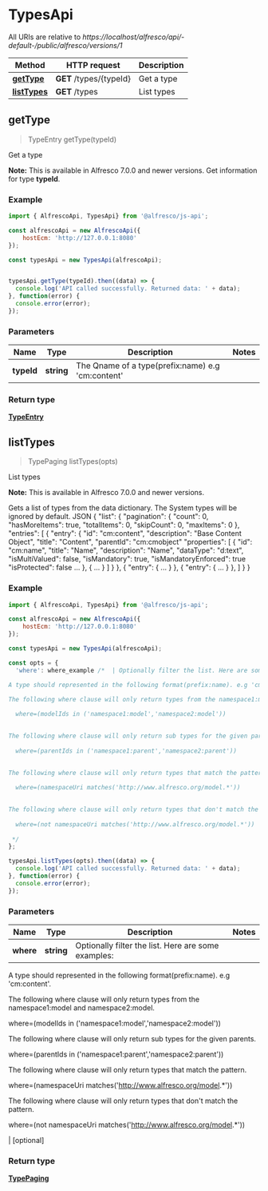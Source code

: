 # TypesApi

All URIs are relative to *https://localhost/alfresco/api/-default-/public/alfresco/versions/1*

Method | HTTP request | Description
------------- | ------------- | -------------
[**getType**](TypesApi.md#getType) | **GET** /types/{typeId} | Get a type
[**listTypes**](TypesApi.md#listTypes) | **GET** /types | List types


<a name="getType"></a>
## getType
> TypeEntry getType(typeId)

Get a type

**Note:** This is available in Alfresco 7.0.0 and newer versions.
Get information for type **typeId**.


### Example

```javascript
import { AlfrescoApi, TypesApi} from '@alfresco/js-api';

const alfrescoApi = new AlfrescoApi({
    hostEcm: 'http://127.0.0.1:8080'
});

const typesApi = new TypesApi(alfrescoApi);


typesApi.getType(typeId).then((data) => {
  console.log('API called successfully. Returned data: ' + data);
}, function(error) {
  console.error(error);
});
```

### Parameters

Name | Type | Description  | Notes
------------- | ------------- | ------------- | -------------
 **typeId** | **string**| The Qname of a type(prefix:name) e.g 'cm:content' | 

### Return type

[**TypeEntry**](TypeEntry.md)

<a name="listTypes"></a>
## listTypes
> TypePaging listTypes(opts)

List types

**Note:** This is available in Alfresco 7.0.0 and newer versions.

Gets a list of types from the data dictionary. The System types will be ignored by default.
JSON
{
  \"list\": {
    \"pagination\": {
      \"count\": 0,
      \"hasMoreItems\": true,
      \"totalItems\": 0,
      \"skipCount\": 0,
      \"maxItems\": 0
    },
    \"entries\": [
      {
        \"entry\": {
          \"id\": \"cm:content\",
          \"description\": \"Base Content Object\",
          \"title\": \"Content\",
          \"parentId\": \"cm:cmobject\"
          \"properties\": [
            {
              \"id\": \"cm:name\",
              \"title\": \"Name\",
              \"description\": \"Name\",
              \"dataType\": \"d:text\",
              \"isMultiValued\": false,
              \"isMandatory\": true,
              \"isMandatoryEnforced\": true
              \"isProtected\": false
              ...
            },
            {
              ...
            }
          ]
        }
      },
      {
        \"entry\": {
          ...
        }
      },
      {
        \"entry\": {
          ...
        }
      },
    ]
  }
}



### Example

```javascript
import { AlfrescoApi, TypesApi} from '@alfresco/js-api';

const alfrescoApi = new AlfrescoApi({
    hostEcm: 'http://127.0.0.1:8080'
});

const typesApi = new TypesApi(alfrescoApi);

const opts = { 
  'where': where_example /*  | Optionally filter the list. Here are some examples:

A type should represented in the following format(prefix:name). e.g 'cm:content'.

The following where clause will only return types from the namespace1:model and namespace2:model.
  
  where=(modelIds in ('namespace1:model','namespace2:model'))
  

The following where clause will only return sub types for the given parents.
  
  where=(parentIds in ('namespace1:parent','namespace2:parent'))
  

The following where clause will only return types that match the pattern.
  
  where=(namespaceUri matches('http://www.alfresco.org/model.*'))
  

The following where clause will only return types that don't match the pattern.
  
  where=(not namespaceUri matches('http://www.alfresco.org/model.*'))
  
 */
};

typesApi.listTypes(opts).then((data) => {
  console.log('API called successfully. Returned data: ' + data);
}, function(error) {
  console.error(error);
});
```

### Parameters

Name | Type | Description  | Notes
------------- | ------------- | ------------- | -------------
 **where** | **string**| Optionally filter the list. Here are some examples:

A type should represented in the following format(prefix:name). e.g 'cm:content'.

The following where clause will only return types from the namespace1:model and namespace2:model.
  
  where=(modelIds in ('namespace1:model','namespace2:model'))
  

The following where clause will only return sub types for the given parents.
  
  where=(parentIds in ('namespace1:parent','namespace2:parent'))
  

The following where clause will only return types that match the pattern.
  
  where=(namespaceUri matches('http://www.alfresco.org/model.*'))
  

The following where clause will only return types that don't match the pattern.
  
  where=(not namespaceUri matches('http://www.alfresco.org/model.*'))
  
 | [optional] 

### Return type

[**TypePaging**](TypePaging.md)

